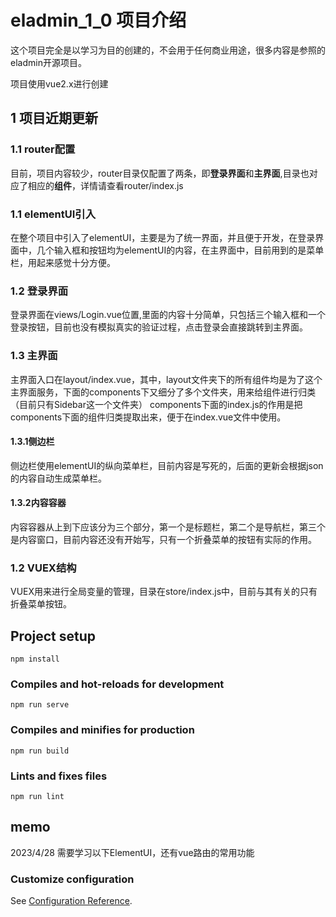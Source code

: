 # eladmin_1_0 项目介绍
这个项目完全是以学习为目的创建的，不会用于任何商业用途，很多内容是参照的eladmin开源项目。

项目使用vue2.x进行创建

## 1 项目近期更新

### 1.1 router配置
目前，项目内容较少，router目录仅配置了两条，即**登录界面**和**主界面**,目录也对应了相应的**组件**，详情请查看router/index.js
### 1.1 elementUI引入
在整个项目中引入了elementUI，主要是为了统一界面，并且便于开发，在登录界面中，几个输入框和按钮均为elementUI的内容，在主界面中，目前用到的是菜单栏，用起来感觉十分方便。
### 1.2 登录界面
登录界面在views/Login.vue位置,里面的内容十分简单，只包括三个输入框和一个登录按钮，目前也没有模拟真实的验证过程，点击登录会直接跳转到主界面。
### 1.3 主界面
主界面入口在layout/index.vue，其中，layout文件夹下的所有组件均是为了这个主界面服务，下面的components下又细分了多个文件夹，用来给组件进行归类（目前只有Sidebar这一个文件夹）
components下面的index.js的作用是把components下面的组件归类提取出来，便于在index.vue文件中使用。
#### 1.3.1侧边栏
侧边栏使用elementUI的纵向菜单栏，目前内容是写死的，后面的更新会根据json的内容自动生成菜单栏。
#### 1.3.2内容容器
内容容器从上到下应该分为三个部分，第一个是标题栏，第二个是导航栏，第三个是内容窗口，目前内容还没有开始写，只有一个折叠菜单的按钮有实际的作用。
### 1.2 VUEX结构
VUEX用来进行全局变量的管理，目录在store/index.js中，目前与其有关的只有折叠菜单按钮。
## Project setup
```
npm install
```

### Compiles and hot-reloads for development
```
npm run serve
```

### Compiles and minifies for production
```
npm run build
```

### Lints and fixes files
```
npm run lint
```
## memo
2023/4/28 需要学习以下ElementUI，还有vue路由的常用功能

### Customize configuration
See [Configuration Reference](https://cli.vuejs.org/config/).
